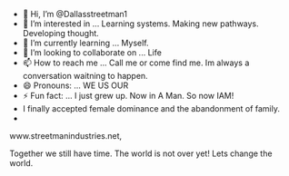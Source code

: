 - 👋 Hi, I’m @Dallasstreetman1
- 👀 I’m interested in ... Learning systems. Making new pathways. Developing thought. 
- 🌱 I’m currently learning ... Myself.
- 💞️ I’m looking to collaborate on ... Life
- 📫 How to reach me ... Call me or come find me. Im always a conversation waitning to happen.
- 😄 Pronouns: ... WE    US       OUR
- ⚡ Fun fact: ... I just grew up. Now in A Man. So now IAM!
- I finally accepted female dominance and the abandonment of family.
- 

<!---
Dallasstreetman1/Dallasstreetman1 is a ✨ special ✨ repository because its `README.md` (this file) appears on your GitHub profile.
You can click the Preview link to take a look at your changes.
---> www.streetmanindustries.net,
Together we still have time. The world is not over yet! Lets change the world.


